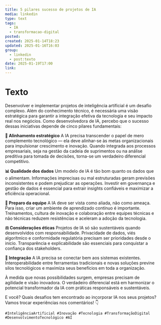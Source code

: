 ```yaml
---
title: 5 pilares sucesso de projetos de IA
media: linkedin
type: text
tags:
  - IA
  - transformacao-digital
posted: 
created: 2025-01-14T18:23
updated: 2025-01-16T16:03
group:
  - linkedin
  - post:texto
date: 2025-01-19T17:00
link: 
---
```


# Texto  

Desenvolver e implementar projetos de inteligência artificial é um desafio complexo. Além do conhecimento técnico, é necessária uma visão estratégica para garantir a integração efetiva da tecnologia e seu impacto real nos negócios. Como desenvolvedora de IA, percebo que o sucesso dessas iniciativas depende de cinco pilares fundamentais:

**🎯 Alinhamento estratégico**
A IA precisa transcender o papel de mero complemento tecnológico — ela deve alinhar-se às metas organizacionais para impulsionar crescimento e inovação. Quando integrada aos processos empresariais, seja na gestão da cadeia de suprimentos ou na análise preditiva para tomada de decisões, torna-se um verdadeiro diferencial competitivo.
  
**📊 Qualidade dos dados**
Um modelo de IA é tão bom quanto os dados que o alimentam. Informações imprecisas ou mal estruturadas geram previsões inconsistentes e podem prejudicar as operações. Investir em governança e gestão de dados é essencial para extrair insights confiáveis e maximizar a eficiência operacional.

**🤝 Preparo da equipe**
A IA deve ser vista como aliada, não como ameaça. Para isso, criar um ambiente de aprendizado contínuo é importante. Treinamentos, cultura de inovação e colaboração entre equipes técnicas e não técnicas reduzem resistências e aceleram a adoção da tecnologia.

**⚖️ Considerações éticas**
Projetos de IA só são sustentáveis quando desenvolvidos com responsabilidade. Privacidade de dados, viés algorítmico e conformidade regulatória precisam ser prioridades desde o início. Transparência e explicabilidade são essenciais para conquistar a confiança dos stakeholders.

**🔗 Integração**
A IA precisa se conectar bem aos sistemas existentes. Interoperabilidade entre ferramentas tradicionais e novas soluções previne silos tecnológicos e maximiza seus benefícios em toda a organização.

À medida que novas possibilidades surgem, empresas precisam de agilidade e visão inovadora. O verdadeiro diferencial está em harmonizar o potencial transformador da IA com práticas responsáveis e sustentáveis.

E você? Quais desafios tem encontrado ao incorporar IA nos seus projetos? Vamos trocar experiências nos comentários! 👇

```tags
#InteligênciaArtificial #Inovação #Tecnologia #TransformaçãoDigital #DesenvolvimentoTecnológico #AI
```

